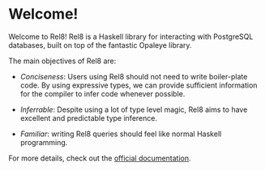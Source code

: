 # Welcome!

Welcome to Rel8! Rel8 is a Haskell library for interacting with PostgreSQL databases, built on top of the fantastic Opaleye library.

The main objectives of Rel8 are:

* *Conciseness*: Users using Rel8 should not need to write boiler-plate code. By using expressive types, we can provide sufficient information for the compiler to infer code whenever possible.

* *Inferrable*: Despite using a lot of type level magic, Rel8 aims to have excellent and predictable type inference.

* *Familiar*: writing Rel8 queries should feel like normal Haskell programming.

For more details, check out the [official documentation](https://rel8.readthedocs.io/en/latest/).
